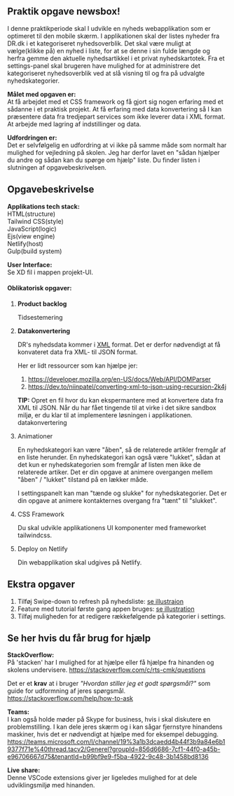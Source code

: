 ## Praktik opgave newsbox!
I denne praktikperiode skal I udvikle en nyheds webapplikation som er optimeret til den mobile skærm. I applikationen skal der listes nyheder fra DR.dk i et kategoriseret nyhedsoverblik. Det skal være muligt at vælge(klikke på) en nyhed i liste, for at se denne i sin fulde længde og herfra gemme den aktuelle nyhedsartikkel i et privat nyhedskartotek. Fra et settings-panel skal brugeren have mulighed for at administrere det kategoriseret nyhedsoverblik ved at slå visning til og fra på udvalgte nyhedskategorier.


**Målet med opgaven er:**<br>
At få arbejdet med et CSS framework og få gjort sig nogen erfaring med et sådanne i et praktisk projekt.
At få erfaring med data konvertering så I kan præsentere data fra tredjepart services som ikke leverer data i XML format.
At arbejde med lagring af indstillinger og data.


**Udfordringen er:**<br>
Det er selvfølgelig en udfordring at vi ikke på samme måde som normalt har mulighed for vejledning på skolen. Jeg har derfor
lavet en "sådan hjælper du andre og sådan kan du spørge om hjælp" liste. 
Du finder listen  i slutningen af opgavebeskrivelsen.

## Opgavebeskrivelse

**Applikations tech stack:**<br>
HTML(structure)<br>
Tailwind CSS(style)<br>
JavaScript(logic)<br>
Ejs(view engine)<br>
Netlify(host)<br>
Gulp(build system)<br>

**User Interface:**<br>
Se XD fil i mappen projekt-UI.

#### Oblikatorisk opgaver:
1. **Product backlog**

   Tidsestemering
   
2. **Datakonvertering**

   DR's nyhedsdata kommer i [XML](https://developer.mozilla.org/en-US/docs/Glossary/XML) format. Det er derfor nødvendigt at      få konvateret data fra XML- til JSON format.

   Her er lidt ressourcer som kan hjælpe jer:
      1. https://developer.mozilla.org/en-US/docs/Web/API/DOMParser
      2. https://dev.to/niinpatel/converting-xml-to-json-using-recursion-2k4j
      
   **TIP:**
   Opret en fil hvor du kan ekspermantere med at konvertere data fra XML til JSON. Når du har fået tingende til at virke i det    sikre sandbox miljø, er du klar til at implementere løsningen i applikationen.
   datakonvertering 
   
3. Animationer

   En nyhedskategori kan være "åben", så de relaterede artikler fremgår af en liste herunder. En nyhedskategori kan også være    "lukket", sådan at det kun er nyhedskategorien som fremgår af listen men ikke de relaterede artiker. Det er din opgave at      animere overgangen mellem "åben" / "lukket" tilstand på en lækker måde.
 
   I settingspanelt kan man "tænde og slukke" for nyhedskategorier. Det er din opgave at animere kontakternes overgang fra        "tænt" til "slukket".
 
4. CSS Framework

   Du skal udvikle applikationens UI komponenter med frameworket tailwindcss.

5. Deploy on Netlify

   Din webapplikation skal udgives på Netlify.




## Ekstra opgaver
1. Tilføj Swipe-down to refresh på nyhedsliste:
    [se illustraion](https://github.com/rts-cmk-opgaver/praktik-projekt-newsbox/blob/master/assets/pull-to-refresh-823x1024.png "swipe-down")
2. Feature med tutorial første gang appen bruges: [se illustration](https://github.com/rts-cmk-opgaver/praktik-projekt-newsbox/blob/master/assets/tutorial.png "tutorial")
3. Tilføj muligheden for at redigere rækkefølgende på kategorier i settings.


## Se her hvis du får brug for hjælp
**StackOverflow:**<br>
På 'stacken' har I mulighed for at hjælpe eller få hjælpe fra hinanden og skolens undervisere.
https://stackoverflow.com/c/rts-cmk/questions

Det er et **krav** at i bruger *"Hvordan stiller jeg et godt spørgsmål?"* som guide for udformning af jeres spørgsmål.
https://stackoverflow.com/help/how-to-ask

**Teams:**<br>
I kan også holde møder på Skype for business, hvis i skal diskutere en problemstilling. I kan dele jeres skærm og i kan sågar fjernstyre hinandens maskiner, hvis det er nødvendigt at hjælpe med for eksempel debugging.
https://teams.microsoft.com/l/channel/19%3a1b3dcaedd4b44f3b9a84e6b19377f71e%40thread.tacv2/Generel?groupId=856d6686-7cf1-44f0-a45b-e96706667d75&tenantId=b99bf9e9-f5ba-4922-9c48-3b1458bd8136

**Live share:**<br>
Denne VSCode extensions giver jer ligeledes mulighed for at dele udviklingsmiljø med hinanden.
